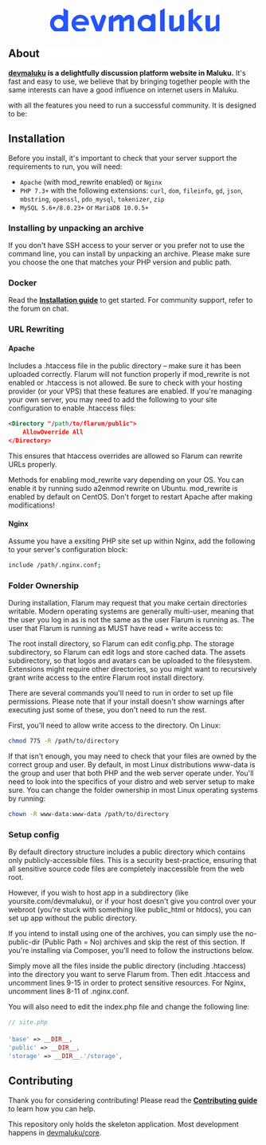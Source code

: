 <p align="center">
<a href="https://flarum.org/"><img src="./logo.png"></a>
</p>


<h2>
<span style="display: inline-block; margin-right: .3rem;">About</span>
<img style="filter: saturate(0%) brightness(100);" width="120" src="./logo.png">
</h2>

**[devmaluku](https://devmaluku.org/) is a delightfully discussion platform website in Maluku.** It's fast and easy to use, we believe that by bringing together people with the same interests can have a good influence on internet users in Maluku.

with all the features you need to run a successful community. It is designed to be:

## Installation
 Before you install, it's important to check that your server support the requirements to run, you will need:
* `Apache` (with mod_rewrite enabled) or `Nginx`
* `PHP 7.3+` with the following extensions: `curl`, `dom`, `fileinfo`, `gd`, `json`, `mbstring`, `openssl`, `pdo_mysql`, `tokenizer`, `zip`
* `MySQL 5.6+/8.0.23+` or `MariaDB 10.0.5+`

### Installing by unpacking an archive
If you don't have SSH access to your server or you prefer not to use the command line, you can install by unpacking an archive. Please make sure you choose the one that matches your PHP version and public path.


### Docker
Read the **[Installation guide](https://github.com/mondediefr/docker-flarum)** to get started. For community support, refer to the forum on chat.


### URL Rewriting

#### Apache
Includes a .htaccess file in the public directory – make sure it has been uploaded correctly. Flarum will not function properly if mod_rewrite is not enabled or .htaccess is not allowed. Be sure to check with your hosting provider (or your VPS) that these features are enabled. If you're managing your own server, you may need to add the following to your site configuration to enable .htaccess files:

```xml
<Directory "/path/to/flarum/public">
    AllowOverride All
</Directory>
```
This ensures that htaccess overrides are allowed so Flarum can rewrite URLs properly.

Methods for enabling mod_rewrite vary depending on your OS. You can enable it by running sudo a2enmod rewrite on Ubuntu. mod_rewrite is enabled by default on CentOS. Don't forget to restart Apache after making modifications!


#### Nginx
Assume you have a exsiting PHP site set up within Nginx, add the following to your server's configuration block:

```bash
include /path/.nginx.conf;
```

### Folder Ownership
During installation, Flarum may request that you make certain directories writable. Modern operating systems are generally multi-user, meaning that the user you log in as is not the same as the user Flarum is running as. The user that Flarum is running as MUST have read + write access to:

The root install directory, so Flarum can edit config.php.
The storage subdirectory, so Flarum can edit logs and store cached data.
The assets subdirectory, so that logos and avatars can be uploaded to the filesystem.
Extensions might require other directories, so you might want to recursively grant write access to the entire Flarum root install directory.

There are several commands you'll need to run in order to set up file permissions. Please note that if your install doesn't show warnings after executing just some of these, you don't need to run the rest.

First, you'll need to allow write access to the directory. On Linux:


```bash
chmod 775 -R /path/to/directory
```
If that isn't enough, you may need to check that your files are owned by the correct group and user. By default, in most Linux distributions www-data is the group and user that both PHP and the web server operate under. You'll need to look into the specifics of your distro and web server setup to make sure. You can change the folder ownership in most Linux operating systems by running:
```bash
chown -R www-data:www-data /path/to/directory
```

### Setup config
By default directory structure includes a public directory which contains only publicly-accessible files. This is a security best-practice, ensuring that all sensitive source code files are completely inaccessible from the web root.

However, if you wish to host app in a subdirectory (like yoursite.com/devmaluku), or if your host doesn't give you control over your webroot (you're stuck with something like public_html or htdocs), you can set up app without the public directory.

If you intend to install using one of the archives, you can simply use the no-public-dir (Public Path = No) archives and skip the rest of this section. If you're installing via Composer, you'll need to follow the instructions below.

Simply move all the files inside the public directory (including .htaccess) into the directory you want to serve Flarum from. Then edit .htaccess and uncomment lines 9-15 in order to protect sensitive resources. For Nginx, uncomment lines 8-11 of .nginx.conf.

You will also need to edit the index.php file and change the following line:
```php
// site.php

'base' => __DIR__,
'public' => __DIR__,
'storage' => __DIR__.'/storage',
```

## Contributing

Thank you for considering contributing! Please read the **[Contributing guide](./CONTRIBUTE.md)** to learn how you can help.

This repository only holds the skeleton application. Most development happens in [devmaluku/core](https://github.com/devmaluku/core).

